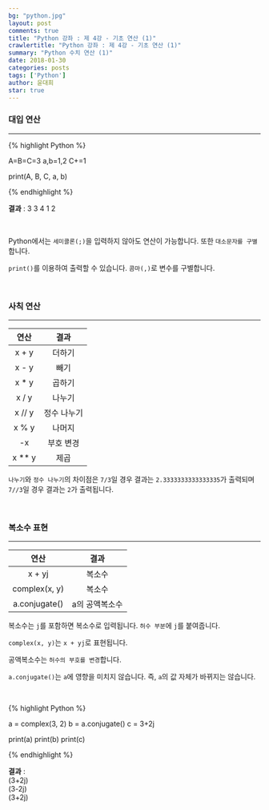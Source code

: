 ```yaml
---
bg: "python.jpg"
layout: post
comments: true
title: "Python 강좌 : 제 4강 - 기초 연산 (1)"
crawlertitle: "Python 강좌 : 제 4강 - 기초 연산 (1)"
summary: "Python 수치 연산 (1)"
date: 2018-01-30
categories: posts
tags: ['Python']
author: 윤대희
star: true
---
```


### 대입 연산 ###
----------

{% highlight Python %}

A=B=C=3
a,b=1,2
C+=1

print(A, B, C, a, b)

{% endhighlight %}

**결과**
:    3 3 4 1 2

<br>

Python에서는 `세미콜론(;)`을 입력하지 않아도 연산이 가능합니다. 또한 `대소문자를 구별`합니다.

`print()`를 이용하여 출력할 수 있습니다. `콤마(,)`로 변수를 구별합니다.

<br>

### 사칙 연산 ###
----------

|  연산  |     결과    |
|:------:|:-----------:|
|  x + y |    더하기   |
|  x - y |     빼기    |
|  x * y |    곱하기   |
|  x / y |    나누기   |
| x // y | 정수 나누기 |
|  x % y |    나머지   |
|   -x   |  부호 변경  |
| x ** y |     제곱    |

`나누기`와 `정수 나누기`의 차이점은 `7/3`일 경우 결과는 `2.3333333333333335`가 출력되며 `7//3`일 경우 결과는 `2`가 출력됩니다.

<br>

### 복소수 표현 ###
----------

|      연산     |      결과      |
|:-------------:|:--------------:|
|     x + yj    |     복소수     |
| complex(x, y) |     복소수     |
| a.conjugate() | a의 공액복소수 |


복소수는 `j`를 포함하면 복소수로 입력됩니다. `허수 부분`에 `j`를 붙여줍니다.

`complex(x, y)`는 `x + yj`로 표현됩니다.

공액복소수는 `허수의 부호를 변경`합니다.

`a.conjugate()`는 `a`에 영향을 미치지 않습니다. 즉, `a`의 값 자체가 바뀌지는 않습니다.

<br>

{% highlight Python %}

a = complex(3, 2)
b = a.conjugate()
c = 3+2j

print(a)
print(b)
print(c)

{% endhighlight %}


**결과**
:    
(3+2j)<br>
(3-2j)<br>
(3+2j)
